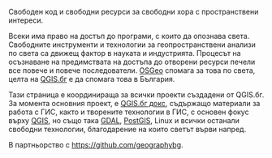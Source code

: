 Свободен код и свободни ресурси за свободни хора с пространствени интереси. 

Всеки има право на достъп до програми, с които да опознава света. Свободните инструменти и технологии за геопространствени анализи по света са движещ фактор в науката и индустрията. Процесът на осъзнаване на предимствата на достъпа до отворени ресурси печели все повече и повече последователи. [OSGeo](osgeo.org) спомага за това по света, целта на [QGIS.бг](//qgis.bg) е да спомага това в България.

Тази страница е координираща за всички проекти създадени от QGIS.бг. За момента основния проект, е [QGIS.бг докс](docs), съдържащо материали за работа с ГИС, както и творените технологии в ГИС, с основен фокус върху [QGIS](//qgis.org), но също така [GDAL](//gdal.org), [PostGIS](//postgis.net), Linux и всички останали свободни технологии, благодарение на които светът върви напред. 

В партньорство с https://github.com/geographybg.

